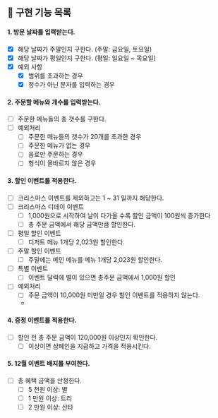 ##  📒 구현 기능 목록
#### 1. 방문 날짜를 입력받는다.
- [x] 해당 날짜가 주말인지 구한다. (주말: 금요일, 토요일)
- [x] 해당 날짜가 평일인지 구한다. (평일: 일요일 ~ 목요일)
- [x] 예외 사항
  - [x] 범위를 초과하는 경우
  - [x] 정수가 아닌 문자를 입력하는 경우

#### 2. 주문할 메뉴와 개수를 입력받는다.
- [ ] 주문한 메뉴들의 총 갯수를 구한다.
- [ ] 예외처리
  - [ ] 주문한 메뉴들의 갯수가 20개를 초과한 경우
  - [ ] 주문한 메뉴가 없는 경우
  - [ ] 음료만 주문하는 경우
  - [ ] 형식이 올바르지 않은 경우

#### 3. 할인 이벤트를 적용한다.
- [ ] 크리스마스 이벤트를 제외하고는 1 ~ 31 일까지 해당한다.
- [ ] 크리스마스 디데이 이벤트
  - [ ] 1,000원으로 시작하여 날이 다가올 수록 할인 금액이 100원씩 증가한다
  - [ ] 총 주문 금액에서 해당 금액만큼 할인한다.
- [ ] 평일 할인 이벤트
  - [ ] 디저트 메뉴 1개당 2,023원 할인한다.
- [ ] 주말 할인 이벤트
  - [ ] 주말에는 메인 메뉴를 메뉴 1개당 2,023원 할인한다.
- [ ] 특별 이벤트
  - [ ] 이벤트 달력에 별이 있으면 총주문 금액에서 1,000원 할인
- [ ] 예외처리
  - [ ] 주문 금액이 10,000원 미만일 경우 할인 이벤트를 적용하지 않는다.
  - 

#### 4. 증정 이벤트를 적용한다.
- [ ] 할인 전 총 주문 금액이 120,000원 이상인지 확인한다.
  - [ ] 이상이면 샴페인을 지급하고 가격을 적용시킨다.

#### 5. 12월 이벤트 배지를 부여한다.
- [ ] 총 혜택 금액을 산정한다.
  - [ ] 5 천원 이상: 별
  - [ ] 1 만원 이상: 트리
  - [ ] 2 만원 이상: 산타
